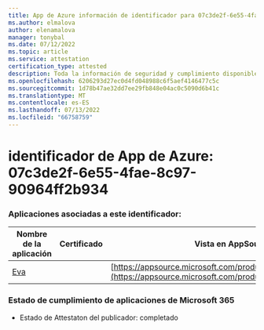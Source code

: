 ```yaml
---
title: App de Azure información de identificador para 07c3de2f-6e55-4fae-8c97-90964ff2b934
ms.author: elmalova
author: elenamalova
manager: tonybal
ms.date: 07/12/2022
ms.topic: article
ms.service: attestation
certification_type: attested
description: Toda la información de seguridad y cumplimiento disponible para 07c3de2f-6e55-4fae-8c97-90964ff2b934.
ms.openlocfilehash: 6206293d27ec0d4fd048988c6f5aef4146477c5c
ms.sourcegitcommit: 1d78b47ae32dd7ee29fb848e04ac0c5090d6b41c
ms.translationtype: MT
ms.contentlocale: es-ES
ms.lasthandoff: 07/13/2022
ms.locfileid: "66758759"
---
```

# <a name="azure-app-id-07c3de2f-6e55-4fae-8c97-90964ff2b934"></a>identificador de App de Azure: 07c3de2f-6e55-4fae-8c97-90964ff2b934


### <a name="apps-associated-with-this-id"></a>Aplicaciones asociadas a este identificador:
| **Nombre de la aplicación** | **Certificado** | **Vista en AppSource** |
|--------------|---------------|-----------------------|
| [Eva](../forward/WA200004345.md) |  | [https://appsource.microsoft.com/product/office/WA200004345](https://appsource.microsoft.com/product/office/WA200004345) |

### <a name="microsoft-365-app-compliance-status"></a>Estado de cumplimiento de aplicaciones de Microsoft 365
- Estado de Attestaton del publicador: completado
